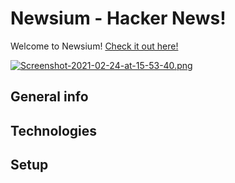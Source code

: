 # Newsium - Hacker News!

Welcome to Newsium! [Check it out here!](https://taskavenue.web.app)

[![Screenshot-2021-02-24-at-15-53-40.png](https://i.postimg.cc/jSM6ctLD/Screenshot-2021-02-24-at-15-53-40.png)](https://postimg.cc/68GG5sVK)

## General info

## Technologies

## Setup



